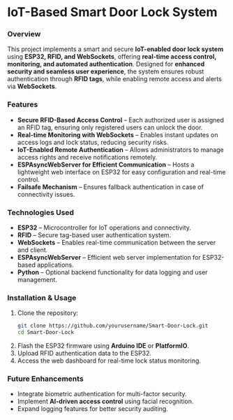 # IoT-Based Smart Door Lock System  

### Overview  
This project implements a smart and secure **IoT-enabled door lock system** using **ESP32, RFID, and WebSockets**, offering **real-time access control, monitoring, and automated authentication**. Designed for **enhanced security and seamless user experience**, the system ensures robust authentication through **RFID tags**, while enabling remote access and alerts via **WebSockets**.  

### Features  
- **Secure RFID-Based Access Control** – Each authorized user is assigned an RFID tag, ensuring only registered users can unlock the door.  
- **Real-time Monitoring with WebSockets** – Enables instant updates on access logs and lock status, reducing security risks.  
- **IoT-Enabled Remote Authentication** – Allows administrators to manage access rights and receive notifications remotely.  
- **ESPAsyncWebServer for Efficient Communication** – Hosts a lightweight web interface on ESP32 for easy configuration and real-time control.  
- **Failsafe Mechanism** – Ensures fallback authentication in case of connectivity issues.  

### Technologies Used  
- **ESP32** – Microcontroller for IoT operations and connectivity.  
- **RFID** – Secure tag-based user authentication system.  
- **WebSockets** – Enables real-time communication between the server and client.  
- **ESPAsyncWebServer** – Efficient web server implementation for ESP32-based applications.  
- **Python** – Optional backend functionality for data logging and user management.  

### Installation & Usage  
1. Clone the repository:  
   ```bash  
   git clone https://github.com/yourusername/Smart-Door-Lock.git  
   cd Smart-Door-Lock  
   ```  
2. Flash the ESP32 firmware using **Arduino IDE** or **PlatformIO**.  
3. Upload RFID authentication data to the ESP32.  
4. Access the web dashboard for real-time lock status monitoring.  

### Future Enhancements  
- Integrate biometric authentication for multi-factor security.  
- Implement **AI-driven access control** using facial recognition.  
- Expand logging features for better security auditing.  
